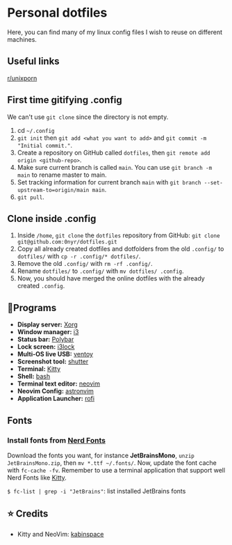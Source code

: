 # Personal dotfiles

Here, you can find many of my linux config files I wish to reuse on different machines.

## Useful links

[r/unixporn](https://www.reddit.com/r/unixporn/comments/wc7b33/i3wm_my_functional_first_rice/)

## First time gitifying .config

We can't use `git clone` since the directory is not empty.

1. cd `~/.config`
2. `git init` then `git add <what you want to add>` and `git commit -m "Initial commit."`.
3. Create a repository on GitHub called `dotfiles`, then `git remote add origin <github-repo>`.
4. Make sure current branch is called `main`. You can use `git branch -m main` to rename master to main.
5. Set tracking information for current branch `main` with `git branch --set-upstream-to=origin/main main`.
6. `git pull`.

## Clone inside .config

1. Inside `/home`, `git clone` the `dotfiles` repository from GitHub: `git clone git@github.com:0nyr/dotfiles.git`
2. Copy all already created dotfiles and dotfolders from the old `.config/` to `dotfiles/` with `cp -r .config/* dotfiles/`.
3. Remove the old `.config/` with `rm -rf .config/`.
4. Rename `dotfiles/` to `.config/` with `mv dotfiles/ .config`.
5. Now, you should have merged the online dotfiles with the already created `.config`.

## 🌱Programs

+ **Display server:** [Xorg](https://wiki.archlinux.org/title/xorg)
+ **Window manager:** [i3](https://i3wm.org/)
+ **Status bar:** [Polybar](https://github.com/polybar/polybar)
+ **Lock screen:** [i3lock](https://github.com/i3/i3lock)
+ **Multi-OS live USB:** [ventoy](https://www.ventoy.net/en/index.html)
+ **Screenshot tool:** [shutter](https://shutter-project.org/)
+ **Terminal:** [Kitty](https://github.com/kovidgoyal/kitty)
+ **Shell:** [bash](https://www.gnu.org/software/bash/)
+ **Terminal text editor:** [neovim](https://github.com/neovim/neovim)
+ **Neovim Config:** [astronvim](https://github.com/AstroNvim/AstroNvim)
+ **Application Launcher:** [rofi](https://github.com/davatorium/rofi)


## Fonts

### Install fonts from [Nerd Fonts](https://www.nerdfonts.com/#home)

Download the fonts you want, for instance **JetBrainsMono**, `unzip JetBrainsMono.zip`, then `mv *.ttf ~/.fonts/`. Now, update the font cache with `fc-cache -fv`. Remember to use a terminal application that support well Nerd Fonts like [Kitty](https://github.com/kovidgoyal/kitty).

`$ fc-list | grep -i "JetBrains"`: list installed JetBrains fonts

## ⭐️ Credits

* Kitty and NeoVim: [kabinspace](https://github.com/kabinspace)
